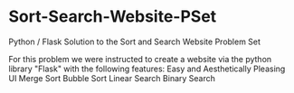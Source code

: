 # Sort-Search-Website-PSet
Python / Flask Solution to the Sort and Search Website Problem Set

For this problem we were instructed to create a website via the python library "Flask" with the following features:
Easy and Aesthetically Pleasing UI
Merge Sort
Bubble Sort
Linear Search
Binary Search
